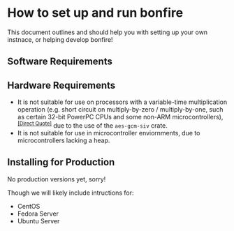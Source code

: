 # How to set up and run bonfire

This document outlines and should help you with setting up your own instnace, or helping develop bonfire!

## Software Requirements

## Hardware Requirements

- It is not suitable for use on processors with a variable-time multiplication operation (e.g. short circuit on multiply-by-zero / multiply-by-one, such as certain 32-bit PowerPC CPUs and some non-ARM microcontrollers),<sup>[[Direct Quote]](https://crates.io/crates/aes-gcm-siv)</sup> due to the use of the `aes-gcm-siv` crate.
- It is not suitable for use in microcontroller enviornments, due to microcontrollers lacking a heap. 

## Installing for Production

No production versions yet, sorry!

Though we will likely include intructions for: 
- CentOS
- Fedora Server
- Ubuntu Server

